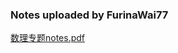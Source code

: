 ### Notes uploaded by FurinaWai77

[数理专题notes.pdf](https://ghproxy.wjsphy.top/https://raw.githubusercontent.com/StephenQSstarThomas/Lecture-Notes/main/数理方法专题/数理专题notes.pdf)